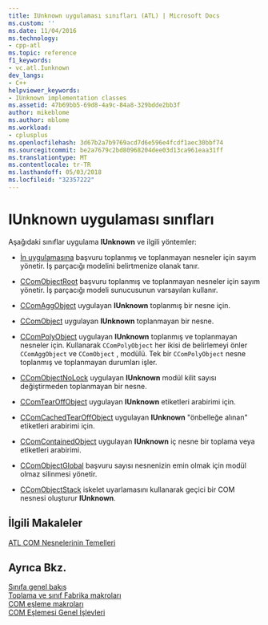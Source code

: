 ```yaml
---
title: IUnknown uygulaması sınıfları (ATL) | Microsoft Docs
ms.custom: ''
ms.date: 11/04/2016
ms.technology:
- cpp-atl
ms.topic: reference
f1_keywords:
- vc.atl.Iunknown
dev_langs:
- C++
helpviewer_keywords:
- IUnknown implementation classes
ms.assetid: 47b69bb5-69d8-4a9c-84a8-329bdde2bb3f
author: mikeblome
ms.author: mblome
ms.workload:
- cplusplus
ms.openlocfilehash: 3d67b2a7b9769acd7d6e596e4fcdf1aec30bbf74
ms.sourcegitcommit: be2a7679c2bd80968204dee03d13ca961eaa31ff
ms.translationtype: MT
ms.contentlocale: tr-TR
ms.lasthandoff: 05/03/2018
ms.locfileid: "32357222"
---
```

# <a name="iunknown-implementation-classes"></a>IUnknown uygulaması sınıfları
Aşağıdaki sınıflar uygulama **IUnknown** ve ilgili yöntemler:  
  
-   [İn uygulamasına](../atl/reference/ccomobjectrootex-class.md) başvuru toplanmış ve toplanmayan nesneler için sayım yönetir. İş parçacığı modelini belirtmenize olanak tanır.  
  
-   [CComObjectRoot](../atl/reference/ccomobjectroot-class.md) başvuru toplanmış ve toplanmayan nesneler için sayım yönetir. İş parçacığı modeli sunucusunun varsayılan kullanır.  
  
-   [CComAggObject](../atl/reference/ccomaggobject-class.md) uygulayan **IUnknown** toplanmış bir nesne için.  
  
-   [CComObject](../atl/reference/ccomobject-class.md) uygulayan **IUnknown** toplanmayan bir nesne.  
  
-   [CComPolyObject](../atl/reference/ccompolyobject-class.md) uygulayan **IUnknown** toplanmış ve toplanmayan nesneler için. Kullanarak `CComPolyObject` her ikisi de belirlemeyi önler `CComAggObject` ve `CComObject` , modülü. Tek bir `CComPolyObject` nesne toplanmış ve toplanmayan durumları işler.  
  
-   [CComObjectNoLock](../atl/reference/ccomobjectnolock-class.md) uygulayan **IUnknown** modül kilit sayısı değiştirmeden toplanmayan bir nesne.  
  
-   [CComTearOffObject](../atl/reference/ccomtearoffobject-class.md) uygulayan **IUnknown** etiketleri arabirimi için.  
  
-   [CComCachedTearOffObject](../atl/reference/ccomcachedtearoffobject-class.md) uygulayan **IUnknown** "önbelleğe alınan" etiketleri arabirimi için.  
  
-   [CComContainedObject](../atl/reference/ccomcontainedobject-class.md) uygulayan **IUnknown** iç nesne bir toplama veya etiketleri arabirimi.  
  
-   [CComObjectGlobal](../atl/reference/ccomobjectglobal-class.md) başvuru sayısı nesnenizin emin olmak için modül olmaz silinmesi yönetir.  
  
-   [CComObjectStack](../atl/reference/ccomobjectstack-class.md) iskelet uyarlamasını kullanarak geçici bir COM nesnesi oluşturur **IUnknown**.  
  
## <a name="related-articles"></a>İlgili Makaleler  
 [ATL COM Nesnelerinin Temelleri](../atl/fundamentals-of-atl-com-objects.md)  
  
## <a name="see-also"></a>Ayrıca Bkz.  
 [Sınıfa genel bakış](../atl/atl-class-overview.md)   
 [Toplama ve sınıf Fabrika makroları](../atl/reference/aggregation-and-class-factory-macros.md)   
 [COM eşleme makroları](../atl/reference/com-map-macros.md)   
 [COM Eşlemesi Genel İşlevleri](../atl/reference/com-map-global-functions.md)


